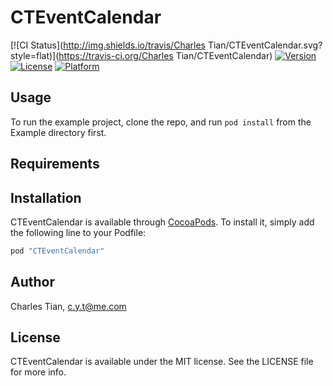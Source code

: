 # CTEventCalendar

[![CI Status](http://img.shields.io/travis/Charles Tian/CTEventCalendar.svg?style=flat)](https://travis-ci.org/Charles Tian/CTEventCalendar)
[![Version](https://img.shields.io/cocoapods/v/CTEventCalendar.svg?style=flat)](http://cocoapods.org/pods/CTEventCalendar)
[![License](https://img.shields.io/cocoapods/l/CTEventCalendar.svg?style=flat)](http://cocoapods.org/pods/CTEventCalendar)
[![Platform](https://img.shields.io/cocoapods/p/CTEventCalendar.svg?style=flat)](http://cocoapods.org/pods/CTEventCalendar)

## Usage

To run the example project, clone the repo, and run `pod install` from the Example directory first.

## Requirements

## Installation

CTEventCalendar is available through [CocoaPods](http://cocoapods.org). To install
it, simply add the following line to your Podfile:

```ruby
pod "CTEventCalendar"
```

## Author

Charles Tian, c.y.t@me.com

## License

CTEventCalendar is available under the MIT license. See the LICENSE file for more info.
